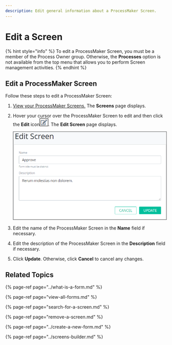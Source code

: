 ```yaml
---
description: Edit general information about a ProcessMaker Screen.
---
```


# Edit a Screen

{% hint style="info" %}
To edit a ProcessMaker Screen, you must be a member of the Process Owner group. Otherwise, the **Processes** option is not available from the top menu that allows you to perform Screen management activities.
{% endhint %}

## Edit a ProcessMaker Screen

Follow these steps to edit a ProcessMaker Screen:

1. [View your ProcessMaker Screens.](view-all-forms.md) The **Screens** page displays.
2. Hover your cursor over the ProcessMaker Screen to edit and then click the **Edit** icon![](../../../.gitbook/assets/edit-icon.png). The **Edit Screen** page displays.  

   ![](../../../.gitbook/assets/edit-screen-page-processes.png)

3. Edit the name of the ProcessMaker Screen in the **Name** field if necessary.
4. Edit the description of the ProcessMaker Screen in the **Description** field if necessary.
5. Click **Update**. Otherwise, click **Cancel** to cancel any changes.

## Related Topics

{% page-ref page="../what-is-a-form.md" %}

{% page-ref page="view-all-forms.md" %}

{% page-ref page="search-for-a-screen.md" %}

{% page-ref page="remove-a-screen.md" %}

{% page-ref page="../create-a-new-form.md" %}

{% page-ref page="../screens-builder.md" %}

